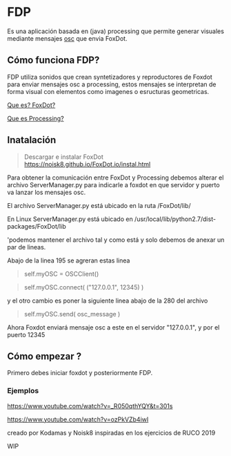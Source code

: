 # FDP

Es una aplicación basada en (java) processing que permite generar visuales mediante mensajes [osc](https://es.wikipedia.org/wiki/OpenSound_Control) que envia FoxDot. 


## Cómo funciona FDP?

FDP utiliza sonidos que crean syntetizadores y reproductores de Foxdot para  enviar mensajes osc a processing, estos mensajes se  interpretan de forma visual con elementos como imagenes o esructuras geometricas.

[Que es? FoxDot?](http://foxdot.org/)

[Que es Processing?](https://processing.org/)


## Inatalación

> Descargar e instalar FoxDot https://noisk8.github.io/FoxDot.io/instal.html


Para obtener la comunicación entre FoxDot y Processing  debemos alterar el archivo  ServerManager.py  para indicarle a foxdot en que servidor y puerto va lanzar los mensajes osc.

El archivo ServerManager.py está ubicado en la ruta /FoxDot/lib/ 

En Linux ServerManager.py está ubicado en /usr/local/lib/python2.7/dist-packages/FoxDot/lib 


'podemos mantener el archivo tal y como está y solo debemos de anexar un par de lineas.

Abajo de la linea 195 se agreran estas linea

> self.myOSC = OSCClient()

> self.myOSC.connect( ("127.0.0.1", 12345) )

y el otro cambio es poner la siguiente linea abajo de la 280 del archivo

> self.myOSC.send( osc_message )

Ahora Foxdot enviará mensaje osc a este en el servidor "127.0.0.1", y por el puerto 12345



## Cómo empezar ?

Primero debes iniciar foxdot y posteriormente FDP.


### Ejemplos 

https://www.youtube.com/watch?v=_R050qthYQY&t=301s

https://www.youtube.com/watch?v=ozPkVZb4iwI


creado por Kodamas y Noisk8 inspiradas en los ejercicios de RUCO   2019

WIP 





